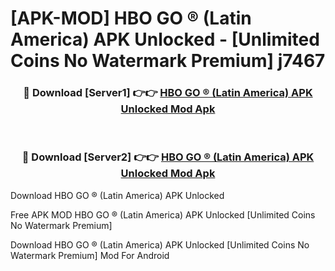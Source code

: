 # [APK-MOD] HBO GO ® (Latin America) APK Unlocked - [Unlimited Coins No Watermark Premium] j7467



<div align="center">
<h3>🔴 Download [Server1] 👉👉 <a href="https://momento.my/?title=HBO_GO_®_(Latin_America)_APK_Unlocked">HBO GO ® (Latin America) APK Unlocked Mod Apk</a></h3><br>

<h3>🔴 Download [Server2] 👉👉 <a href="https://momento.my/?title=HBO_GO_®_(Latin_America)_APK_Unlocked">HBO GO ® (Latin America) APK Unlocked Mod Apk</a></h3>
</div>



Download HBO GO ® (Latin America) APK Unlocked 

Free APK MOD HBO GO ® (Latin America) APK Unlocked [Unlimited Coins No Watermark Premium]

Download HBO GO ® (Latin America) APK Unlocked [Unlimited Coins No Watermark Premium] Mod For Android
